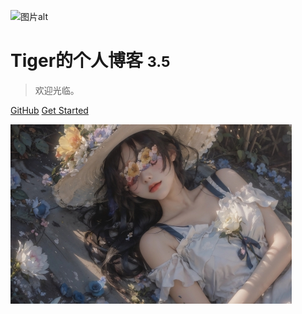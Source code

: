<!-- _coverpage.md -->

![图片alt](/img/hero.png "a")

# Tiger的个人博客 <small>3.5</small>

> 欢迎光临。

<!-- - 简单、轻便 (压缩后 ~21kB)
- 无需生成 html 文件
- 众多主题
 -->
[GitHub](https://github.com/docsifyjs/docsify/)
[Get Started](/README.md)

![](/img/d2.jpg)




